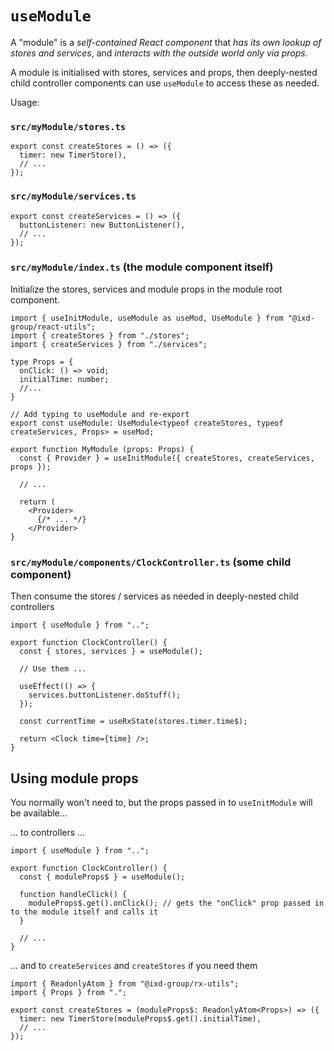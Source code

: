 # `useModule`

A "module" is a _self-contained React component_ that _has its own lookup of stores and services_, and _interacts with the outside world only via props_.

A module is initialised with stores, services and props, then deeply-nested child controller components can use `useModule` to access these as needed.

Usage:

### `src/myModule/stores.ts`

```tsx
export const createStores = () => ({
  timer: new TimerStore(),
  // ...
});
```

### `src/myModule/services.ts`

```tsx
export const createServices = () => ({
  buttonListener: new ButtonListener(),
  // ...
});
```

### `src/myModule/index.ts` (the module component itself)

Initialize the stores, services and module props in the module root component.

```tsx
import { useInitModule, useModule as useMod, UseModule } from "@ixd-group/react-utils";
import { createStores } from "./stores";
import { createServices } from "./services";

type Props = {
  onClick: () => void;
  initialTime: number;
  //...
}

// Add typing to useModule and re-export
export const useModule: UseModule<typeof createStores, typeof createServices, Props> = useMod;

export function MyModule (props: Props) {
  const { Provider } = useInitModule({ createStores, createServices, props });

  // ...

  return (
    <Provider>
      {/* ... */}
    </Provider>
}
```

### `src/myModule/components/ClockController.ts` (some child component)

Then consume the stores / services as needed in deeply-nested child controllers

```tsx
import { useModule } from "..";

export function ClockController() {
  const { stores, services } = useModule();

  // Use them ...

  useEffect(() => {
    services.buttonListener.doStuff();
  });

  const currentTime = useRxState(stores.timer.time$);

  return <Clock time={time} />;
}
```

## Using module props

You normally won't need to, but the props passed in to `useInitModule` will be available...

... to controllers ...

```tsx
import { useModule } from "..";

export function ClockController() {
  const { moduleProps$ } = useModule();

  function handleClick() {
    moduleProps$.get().onClick(); // gets the "onClick" prop passed in to the module itself and calls it
  }

  // ...
}
```

... and to `createServices` and `createStores` if you need them

```tsx
import { ReadonlyAtom } from "@ixd-group/rx-utils";
import { Props } from ".";

export const createStores = (moduleProps$: ReadonlyAtom<Props>) => ({
  timer: new TimerStore(moduleProps$.get().initialTime),
  // ...
});
```
